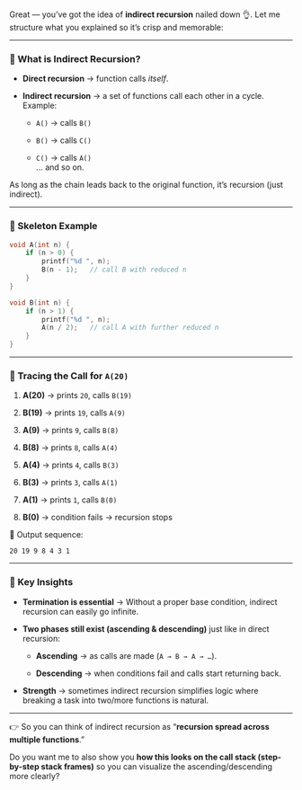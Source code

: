 Great — you’ve got the idea of **indirect recursion** nailed down 👌. Let me structure what you explained so it’s crisp and memorable:

---

### 🔹 What is Indirect Recursion?

- **Direct recursion** → function calls _itself_.
    
- **Indirect recursion** → a set of functions call each other in a cycle.  
    Example:
    
    - `A()` → calls `B()`
        
    - `B()` → calls `C()`
        
    - `C()` → calls `A()`  
        … and so on.
        

As long as the chain leads back to the original function, it’s recursion (just indirect).

---

### 🔹 Skeleton Example

```c
void A(int n) {
    if (n > 0) {
        printf("%d ", n);
        B(n - 1);   // call B with reduced n
    }
}

void B(int n) {
    if (n > 1) {
        printf("%d ", n);
        A(n / 2);   // call A with further reduced n
    }
}
```

---

### 🔹 Tracing the Call for `A(20)`

1. **A(20)** → prints `20`, calls `B(19)`
    
2. **B(19)** → prints `19`, calls `A(9)`
    
3. **A(9)** → prints `9`, calls `B(8)`
    
4. **B(8)** → prints `8`, calls `A(4)`
    
5. **A(4)** → prints `4`, calls `B(3)`
    
6. **B(3)** → prints `3`, calls `A(1)`
    
7. **A(1)** → prints `1`, calls `B(0)`
    
8. **B(0)** → condition fails → recursion stops
    

📌 Output sequence:

```
20 19 9 8 4 3 1
```

---

### 🔹 Key Insights

- **Termination is essential** → Without a proper base condition, indirect recursion can easily go infinite.
    
- **Two phases still exist (ascending & descending)** just like in direct recursion:
    
    - **Ascending** → as calls are made (`A → B → A → …`).
        
    - **Descending** → when conditions fail and calls start returning back.
        
- **Strength** → sometimes indirect recursion simplifies logic where breaking a task into two/more functions is natural.
    

---

👉 So you can think of indirect recursion as “**recursion spread across multiple functions**.”

Do you want me to also show you **how this looks on the call stack (step-by-step stack frames)** so you can visualize the ascending/descending more clearly?